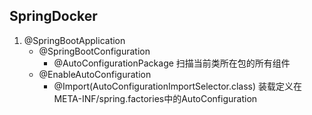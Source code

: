 ## SpringDocker

1. @SpringBootApplication
    - @SpringBootConfiguration
        - @AutoConfigurationPackage 扫描当前类所在包的所有组件
    - @EnableAutoConfiguration 
        - @Import(AutoConfigurationImportSelector.class) 装载定义在META-INF/spring.factories中的AutoConfiguration